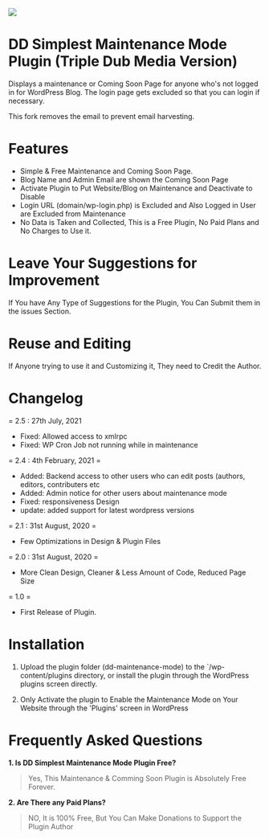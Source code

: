 ![](assets/banner-1544x500.png)

# DD Simplest Maintenance Mode Plugin (Triple Dub Media Version)

Displays a maintenance or Coming Soon Page for anyone who's not logged in for WordPress Blog.
The login page gets excluded so that you can login if necessary.

This fork removes the email to prevent email harvesting.

# Features

- Simple & Free Maintenance and Coming Soon Page.
- Blog Name and Admin Email are shown the Coming Soon Page
- Activate Plugin to Put Website/Blog on Maintenance and Deactivate to Disable
- Login URL (domain/wp-login.php) is Excluded and Also Logged in User are Excluded from Maintenance
- No Data is Taken and Collected, This is a Free Plugin, No Paid Plans and No Charges to Use it.

# Leave Your Suggestions for Improvement

If You have Any Type of Suggestions for the Plugin, You Can Submit them in the issues Section.

# Reuse and Editing

If Anyone trying to use it and Customizing it, They need to Credit the Author.

# Changelog

= 2.5 : 27th July, 2021
* Fixed: Allowed access to xmlrpc
* Fixed: WP Cron Job not running while in maintenance

= 2.4 : 4th February, 2021 =
* Added: Backend access to other users who can edit posts (authors, editors, contributers etc
* Added: Admin notice for other users about maintenance mode
* Fixed: responsiveness Design
* update: added support for latest wordpress versions

= 2.1 : 31st August, 2020 =
* Few Optimizations in Design & Plugin Files

= 2.0 : 31st August, 2020 =
* More Clean Design, Cleaner & Less Amount of Code, Reduced Page Size

= 1.0 =
* First Release of Plugin.



# Installation

1. Upload the plugin folder (dd-maintenance-mode) to the `/wp-content/plugins directory, or install the plugin through the WordPress plugins screen directly.

2. Only Activate the plugin to Enable the Maintenance Mode on Your Website through the 'Plugins' screen in WordPress

# Frequently Asked Questions

**1. Is DD Simplest Maintenance Mode Plugin Free?**

> Yes, This Maintenance & Comming Soon Plugin is Absolutely Free Forever.

**2. Are There any Paid Plans?**

> NO, It is 100% Free, But You Can Make Donations to Support the Plugin Author
